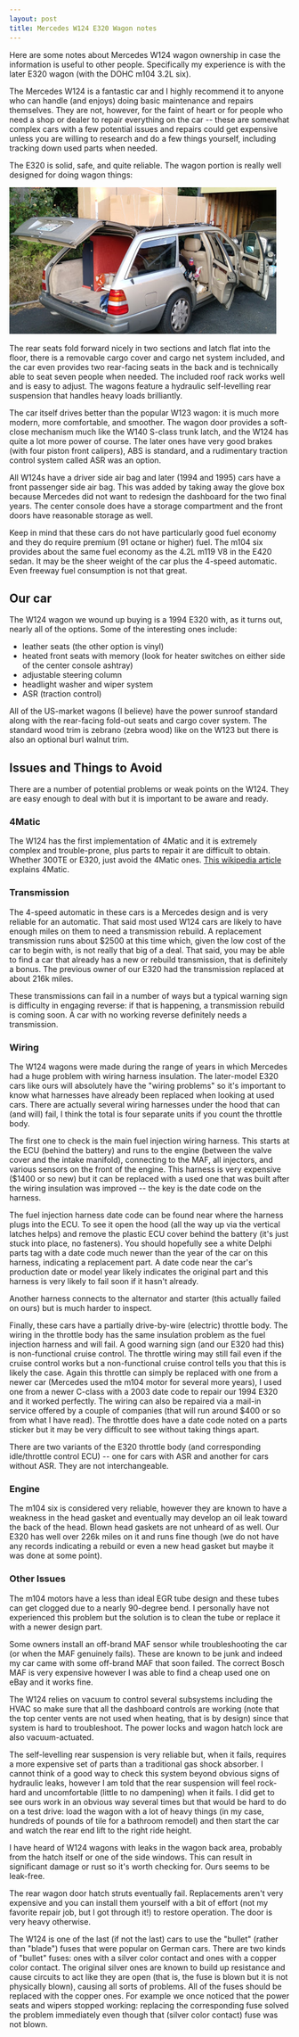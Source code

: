 ```yaml
---
layout: post
title: Mercedes W124 E320 Wagon notes
---
```


Here are some notes about Mercedes W124 wagon ownership in case the information
is useful to other people. Specifically my experience is with the later E320
wagon (with the DOHC m104 3.2L six).

The Mercedes W124 is a fantastic car and I highly recommend it to anyone who
can handle (and enjoys) doing basic maintenance and repairs themselves.  They
are not, however, for the faint of heart or for people who need a shop or
dealer to repair everything on the car -- these are somewhat complex cars with
a few potential issues and repairs could get expensive unless you are willing
to research and do a few things yourself, including tracking down used parts
when needed.

The E320 is solid, safe, and quite reliable. The wagon portion is really well
designed for doing wagon things:

![E320 Wagon](/assets/wagon.jpg)

The rear seats fold forward nicely in two sections and latch flat into the
floor, there is a removable cargo cover and cargo net system included, and
the car even
provides two rear-facing seats in the back and is technically able to seat
seven people when needed.  The included roof rack works well and is easy to
adjust.  The wagons feature a hydraulic self-levelling rear suspension that
handles heavy loads brilliantly.

The car itself drives better than the popular W123 wagon: it is much more
modern, more comfortable, and smoother. The wagon door provides a soft-close
mechanism much like the W140 S-class trunk latch, and the W124 has quite a
lot more power of course.  The later ones have very good brakes (with four
piston front calipers), ABS is standard, and a rudimentary traction control
system called ASR was an option.

All W124s have a driver side air bag and later (1994 and 1995) cars have a
front passenger side air bag.  This was added by taking away the glove box
because Mercedes did not want to redesign the dashboard for the two final
years. The center console does have a storage compartment and the front doors
have reasonable storage as well.

Keep in mind that these cars do not have particularly good fuel economy and
they do require premium (91 octane or higher) fuel. The m104 six provides about
the same fuel economy as the 4.2L m119 V8 in the E420 sedan.
It may be the sheer weight of the car plus the 4-speed automatic. Even freeway
fuel consumption is not that great.

## Our car

The W124 wagon we wound up buying is a 1994 E320 with, as it turns out, nearly
all of the options.  Some of the interesting ones include:

 * leather seats (the other option is vinyl)
 * heated front seats with memory (look for heater switches on either side of the center console ashtray)
 * adjustable steering column
 * headlight washer and wiper system
 * ASR (traction control)

All of the US-market wagons (I believe) have the power sunroof standard along
with the rear-facing fold-out seats and cargo cover system. The standard wood
trim is zebrano (zebra wood) like on the W123 but there is also an optional
burl walnut trim.

## Issues and Things to Avoid

There are a number of potential problems or weak points on the W124. They are
easy enough to deal with but it is important to be aware and ready.

### 4Matic

The W124 has the first implementation of 4Matic and it is extremely
complex and trouble-prone, plus parts to repair it are difficult to obtain.
Whether 300TE or E320, just avoid the 4Matic ones.  [This wikipedia article](https://en.wikipedia.org/wiki/4Matic) explains 4Matic.

### Transmission

The 4-speed automatic in these cars is a Mercedes design and is very reliable
for an automatic. That said most used W124 cars are likely to have enough miles
on them to need a transmission rebuild. A replacement transmission runs about
$2500 at this time which, given the low cost of the car to begin with, is not
really that big of a deal. That said, you may be able to find a car that
already has a new or rebuild transmission, that is definitely a bonus. The
previous owner of our E320 had the transmission replaced at about 216k miles.

These transmissions can fail in a number of ways but a typical warning sign is
difficulty in engaging reverse: if that is happening, a transmission rebuild
is coming soon. A car with no working reverse definitely needs a transmission.

### Wiring

The W124 wagons were made during the range of years in which Mercedes had a
huge problem with wiring harness insulation.  The later-model E320 cars like
ours will absolutely have the "wiring problems" so it's important to know what
harnesses have already been replaced when looking at used cars.  There are
actually several wiring harnesses under the hood that can (and will) fail, I
think the total is four separate units if you count the throttle body.

The first one to check is the main fuel injection wiring harness.  This starts
at the ECU (behind the battery) and runs to the engine (between the valve cover
and the intake manifold), connecting to the MAF, all injectors, and various
sensors on the front of the engine.  This harness is very expensive ($1400 or
so new) but it can be replaced with a used one that was built after the wiring
insulation was improved -- the key is the date code on the harness.

The fuel injection harness date code can be found near where the harness plugs into the ECU.  To see it open the hood (all the way up via the vertical latches
helps) and remove the plastic ECU cover behind the battery (it's just stuck
into place, no fasteners).  You should hopefully see a white Delphi parts tag
with a date code much newer than the year of the car on this harness, indicating
a replacement part. A date code near the car's production date or model year
likely indicates the original part and this harness is very likely to fail
soon if it hasn't already.

Another harness connects to the alternator and starter (this actually failed
on ours) but is much harder to inspect.

Finally, these cars have a partially drive-by-wire (electric) throttle body.
The wiring in the throttle body has the same insulation problem as the fuel
injection harness and will fail. A good warning sign (and our E320 had this)
is non-functional cruise control. The throttle wiring may still fail even if
the cruise control works but a non-functional cruise control tells you that
this is likely the case.  Again this throttle can simply be replaced with one
from a newer car (Mercedes used the m104 motor for several more years), I used
one from a newer C-class with a 2003 date code to repair our 1994 E320 and it
worked perfectly.  The wiring can also be repaired via a mail-in service offered
by a couple of companies (that will run around $400 or so from what I have read). The throttle does have a date code noted on a parts sticker but it may be very
difficult to see without taking things apart.

There are two variants of the E320 throttle body (and corresponding
idle/throttle control ECU) -- one for cars with ASR and another for cars without ASR.  They are not interchangeable.

### Engine

The m104 six is considered very reliable, however they are known to have a
weakness in the head gasket and eventually may develop an oil leak toward the
back of the head. Blown head gaskets are not unheard of as well. Our E320 has
well over 226k miles on it and runs fine though (we do not have any records
indicating a rebuild or even a new head gasket but maybe it was done at some
point).

### Other Issues

The m104 motors have a less than ideal EGR tube design and these tubes can get
clogged due to a nearly 90-degree bend. I personally have not experienced this
problem but the solution is to clean the tube or replace it with a newer design
part.

Some owners install an off-brand MAF sensor while troubleshooting the car (or
when the MAF genuinely fails). These are known to be junk and indeed my car
came with some off-brand MAF that soon failed. The correct Bosch MAF is very
expensive however I was able to find a cheap used one on eBay and it works fine.

The W124 relies on vacuum to control several subsystems including the HVAC so
make sure that all the dashboard controls are working (note that the top center
vents are not used when heating, that is by design) since that system is hard
to troubleshoot. The power locks and wagon hatch lock are also vacuum-actuated.

The self-levelling rear suspension is very reliable but, when it fails, requires
a more expensive set of parts than a traditional gas shock absorber. I cannot
think of a good way to check this system beyond obvious signs of hydraulic leaks, however I am told that the rear suspension will feel rock-hard and
uncomfortable (little to no dampening) when it fails.  I did get to see ours
work in an obvious way several times but that would be hard to do on a test
drive: load the wagon with a lot of heavy things (in my case, hundreds of
pounds of tile for a bathroom remodel) and then start the car and watch the
rear end lift to the right ride height.

I have heard of W124 wagons with leaks in the wagon back area, probably from the hatch itself or one of the side windows. This can result in significant damage or rust so it's worth checking for.  Ours seems to be leak-free.

The rear wagon door hatch struts eventually fail.  Replacements aren't very
expensive and you can install them yourself with a bit of effort (not my
favorite repair job, but I got through it!) to restore operation.  The door
is very heavy otherwise.

The W124 is one of the last (if not the last) cars to use the "bullet" (rather
than "blade") fuses that were popular on German cars. There are two kinds of
"bullet" fuses: ones with a silver color contact and ones with a copper color
contact. The original silver ones are known to build up resistance and cause
circuits to act like they are open (that is, the fuse is blown but it is not
physically blown), causing all sorts of problems. All of the fuses should be
replaced with the copper ones. For example we once noticed that the power
seats and wipers stopped working: replacing the corresponding fuse solved the
problem immediately even though that (silver color contact) fuse was not
blown.
